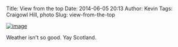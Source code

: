 Title: View from the top
Date: 2014-06-05 20:13
Author: Kevin
Tags: Craigowl Hill, photo
Slug: view-from-the-top

[![image](/images/2014/06/wpid-wp-1401995209756.jpeg "wp-1401995209756")](/images/2014/06/wpid-wp-1401995209756.jpeg)

Weather isn't so good. Yay Scotland.
